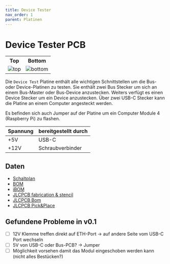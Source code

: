 ```yaml
---
title: Device Tester
nav_order: 1
parent: Platinen
---
```


# Device Tester PCB

<table>
  <tr><th>Top</th><th>Bottom</th></tr>
  <tr>
    <td><img src="device_test/device_test-3D_top.png?dummy={{ site.data['hash'] }}" alt="top" /></td>
    <td><img src="device_test/device_test-3D_bottom.png?dummy={{ site.data['hash'] }}" alt="bottom" /></td>
  </tr>
</table>

Die `Device Test` Platine enthält alle wichtigen Schnittstellen um die Bus- oder Device-Platinen zu testen.
Sie enthält zwei Bus Stecker um sich an einem Bus-Master oder Bus-Device anzustecken. Weiters verfügt es einen Device Stecker um ein Device anzustecken.
Über zwei USB-C Stecker kann die Platine an einem Computer angesteckt werden.

Es befinden sich auch Jumper auf der Platine um ein Computer Module 4 (Raspberry Pi) zu flashen.

| Spannung | bereitgestellt durch |
| -------- | -------------------- |
|      +5V |                USB-C |
|     +12V |     Schraubverbinder |

## Daten

- [Schaltplan](device_test/device_test-schematic.pdf)
- [BOM](device_test/device_test-bom.html)
- [iBOM](device_test/device_test-ibom.html)
- [JLCPCB fabrication & stencil](device_test/JLCPCB/device_test-_JLCPCB_compress.zip)
- [JLCPCB Bom](device_test/JLCPCB/device_test_bom_jlc.csv)
- [JLCPCB Pick&Place](device_test/JLCPCB/device_test_cpl_jlc.csv)

## Gefundene Probleme in v0.1

- [ ] 12V Klemme treffen direkt auf ETH-Port -> auf andere Seite vom USB-C Port wechseln
- [ ] 5V von USB-C oder Bus-PCB? -> Jumper
- [ ] Möglichkeit vorsehen damit das Modul eingeschoben werden kann (nicht alles Bestücken?)
